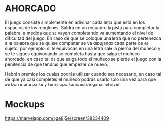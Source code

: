 # AHORCADO
El juego consiste simplemente en adivinar cada letra que está en los espacios de los renglones. Saldrá en un recuadro la pista para completar la palabra, a medida que se vayan completando va aumentando el nivel de dificultad del juego. En caso de que se coloque una letra que no pertenezca a la palabra que se quiere completar se va dibujando cada parte de el sujeto, por ejemplo: si te equivocas en una letra sale la pierna del muñeco y se te sigues equivocando se completa hasta que salga el muñeco ahorcado, en caso tal de que salga todo el muñeco se pierde el juego con la penitencia de que tendrás que empezar de nuevo.

Habrán premios los cuales podrás utilizar cuando sea necesario, en caso tal de que ya casi completes el muñeco podrás usarlo solo una vez para que se borre una parte y tener oportunidad de ganar el nivel.

# Mockups
https://marvelapp.com/bge8j5e/screen/38234409

